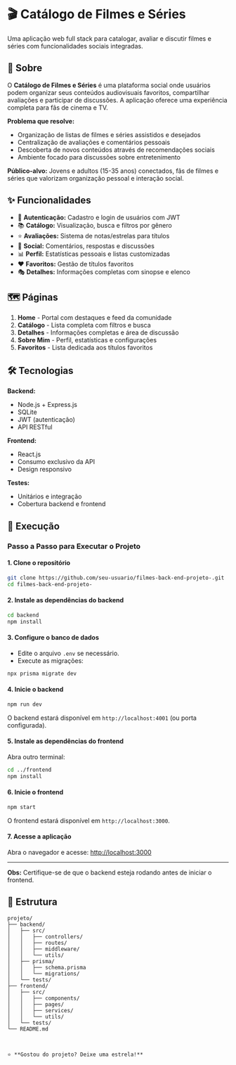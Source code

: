 # 🎬 Catálogo de Filmes e Séries

Uma aplicação web full stack para catalogar, avaliar e discutir filmes e séries com funcionalidades sociais integradas.

## 📖 Sobre

O **Catálogo de Filmes e Séries** é uma plataforma social onde usuários podem organizar seus conteúdos audiovisuais favoritos, compartilhar avaliações e participar de discussões. A aplicação oferece uma experiência completa para fãs de cinema e TV.

**Problema que resolve:**
- Organização de listas de filmes e séries assistidos e desejados
- Centralização de avaliações e comentários pessoais  
- Descoberta de novos conteúdos através de recomendações sociais
- Ambiente focado para discussões sobre entretenimento

**Público-alvo:** Jovens e adultos (15-35 anos) conectados, fãs de filmes e séries que valorizam organização pessoal e interação social.

## ✨ Funcionalidades

- 🔐 **Autenticação:** Cadastro e login de usuários com JWT
- 📚 **Catálogo:** Visualização, busca e filtros por gênero
- ⭐ **Avaliações:** Sistema de notas/estrelas para títulos
- 💬 **Social:** Comentários, respostas e discussões
- 📊 **Perfil:** Estatísticas pessoais e listas customizadas
- ❤️ **Favoritos:** Gestão de títulos favoritos
- 🎭 **Detalhes:** Informações completas com sinopse e elenco

## 🗺️ Páginas

1. **Home** - Portal com destaques e feed da comunidade
2. **Catálogo** - Lista completa com filtros e busca
3. **Detalhes** - Informações completas e área de discussão
4. **Sobre Mim** - Perfil, estatísticas e configurações
5. **Favoritos** - Lista dedicada aos títulos favoritos

## 🛠️ Tecnologias

**Backend:**
- Node.js + Express.js
- SQLite
- JWT (autenticação)
- API RESTful

**Frontend:**
- React.js
- Consumo exclusivo da API
- Design responsivo

**Testes:**
- Unitários e integração
- Cobertura backend e frontend

## 🚀 Execução

### Passo a Passo para Executar o Projeto

#### 1. Clone o repositório
```bash
git clone https://github.com/seu-usuario/filmes-back-end-projeto-.git
cd filmes-back-end-projeto-
```

#### 2. Instale as dependências do backend
```bash
cd backend
npm install
```

#### 3. Configure o banco de dados
- Edite o arquivo `.env` se necessário.
- Execute as migrações:
```bash
npx prisma migrate dev
```

#### 4. Inicie o backend
```bash
npm run dev
```
O backend estará disponível em `http://localhost:4001` (ou porta configurada).

#### 5. Instale as dependências do frontend
Abra outro terminal:
```bash
cd ../frontend
npm install
```

#### 6. Inicie o frontend
```bash
npm start
```
O frontend estará disponível em `http://localhost:3000`.

#### 7. Acesse a aplicação
Abra o navegador e acesse: [http://localhost:3000](http://localhost:3000)

---
**Obs:** Certifique-se de que o backend esteja rodando antes de iniciar o frontend.

## 📁 Estrutura
```
projeto/
├── backend/
│   ├── src/
│   │   ├── controllers/
│   │   ├── routes/
│   │   ├── middleware/
│   │   └── utils/
│   ├── prisma/
│   │   ├── schema.prisma
│   │   └── migrations/
│   └── tests/
├── frontend/
│   ├── src/
│   │   ├── components/
│   │   ├── pages/
│   │   ├── services/
│   │   └── utils/
│   └── tests/
└── README.md



⭐ **Gostou do projeto? Deixe uma estrela!**